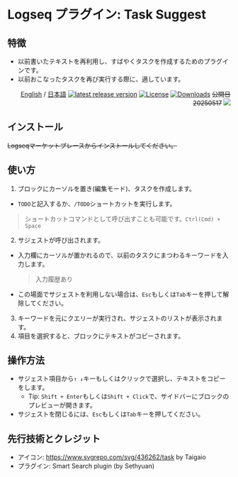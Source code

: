 # Logseq プラグイン: Task Suggest

## 特徴

- 以前書いたテキストを再利用し、すばやくタスクを作成するためのプラグインです。
- 以前おこなったタスクを再び実行する際に、適しています。

<div align="right">
 
[English](https://github.com/YU000jp/logseq-plugin-task-suggest) / [日本語](https://github.com/YU000jp/logseq-plugin-task-suggest/blob/main/readme.ja.md) [![latest release version](https://img.shields.io/github/v/release/YU000jp/logseq-plugin-task-suggest)](https://github.com/YU000jp/logseq-plugin-task-suggest/releases) [![License](https://img.shields.io/github/license/YU000jp/logseq-plugin-task-suggest?color=blue)](https://github.com/YU000jp/logseq-plugin-task-suggest/LICENSE) [![Downloads](https://img.shields.io/github/downloads/YU000jp/logseq-plugin-task-suggest/total.svg)](https://github.com/YU000jp/logseq-plugin-task-suggest/releases)
 ~~公開日 20250517~~ <a href="https://www.buymeacoffee.com/yu000japan"><img src="https://img.buymeacoffee.com/button-api/?text=Buy me a pizza&emoji=🍕&slug=yu000japan&button_colour=FFDD00&font_colour=000000&font_family=Poppins&outline_colour=000000&coffee_colour=ffffff" /></a>
 </div>

## インストール

~~Logseqマーケットプレースからインストールしてください。~~


## 使い方

1. ブロックにカーソルを置き(編集モード)、タスクを作成します。
  - `TODO`と記入するか、`/TODO`ショートカットを実行します。
  > ショートカットコマンドとして呼び出すことも可能です。`Ctrl(Cmd) + Space`
2. サジェストが呼び出されます。
  - 入力欄にカーソルが置かれるので、以前のタスクにまつわるキーワードを入力します。
    > 入力履歴あり
  - この場面でサジェストを利用しない場合は、`Esc`もしくは`Tab`キーを押して解除してください。
3. キーワードを元にクエリーが実行され、サジェストのリストが表示されます。
4. 項目を選択すると、ブロックにテキストがコピーされます。


## 操作方法

- サジェスト項目から`↑ ↓`キーもしくはクリックで選択し、テキストをコピーをします。
  - Tip: `Shift + Enter`もしくは`Shift + Click`で、サイドバーにブロックのプレビューが開きます。
- サジェストを閉じるには、`Esc`もしくは`Tab`キーを押してください。

## 先行技術とクレジット

- アイコン: https://www.svgrepo.com/svg/436262/task by Taigaio
- プラグイン: Smart Search plugin (by Sethyuan)